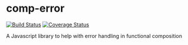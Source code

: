 # comp-error
[![Build Status](https://travis-ci.org/mmcglone/comp-error.svg?branch=master)](https://travis-ci.org/mmcglone/comp-error)
[![Coverage Status](https://coveralls.io/repos/mmcglone/comp-error/badge.svg?branch=master)](https://coveralls.io/r/mmcglone/comp-error?branch=master)

A Javascript library to help with error handling in functional composition
